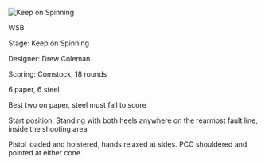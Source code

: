 ![Keep on Spinning](https://github.com/bagellord/USPSA-Stages/blob/master/16-20%20rounds/Keep%20on%20Spinning%20-%2018%20rounds%20-%20Comstock/Keep%20on%20Spinning.png)

WSB

Stage: Keep on Spinning

Designer: Drew Coleman

Scoring: Comstock, 18 rounds

6 paper, 6 steel

Best two on paper, steel must fall to score

Start position: Standing with both heels anywhere on the rearmost fault line, inside the shooting area

Pistol loaded and holstered, hands relaxed at sides. PCC shouldered and pointed at either cone.
